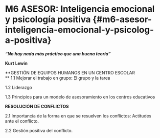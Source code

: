 # M6 ASESOR: Inteligencia emocional y psicología positiva {#m6-asesor-inteligencia-emocional-y-psicolog-a-positiva}



**_“No hay nada más práctico que una buena teoría”_**

**Kurt Lewin**

**GESTIÓN DE EQUIPOS HUMANOS EN UN CENTRO ESCOLAR       
**
1.1 Mejorar el trabajo en grupo: El grupo y la tarea

1.2 Liderazgo     

1.3 Principios para un modelo de asesoramiento en los centros educativos   


**RESOLUCIÓN DE CONFLICTOS**

2.1 Importancia de la forma en que se resuelven los conflictos: Actitudes ante el conflicto.      

2.2 Gestión positiva del conflicto.